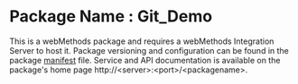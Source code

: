 # Package Name : Git_Demo
This is a webMethods package and requires a webMethods Integration Server to host it. Package versioning and configuration can be found in the package [manifest](./Git_Demo/manifest.v3) file. Service and API documentation is available on the package's home page http://&lt;server&gt;:&lt;port&gt;/&lt;packagename>.
